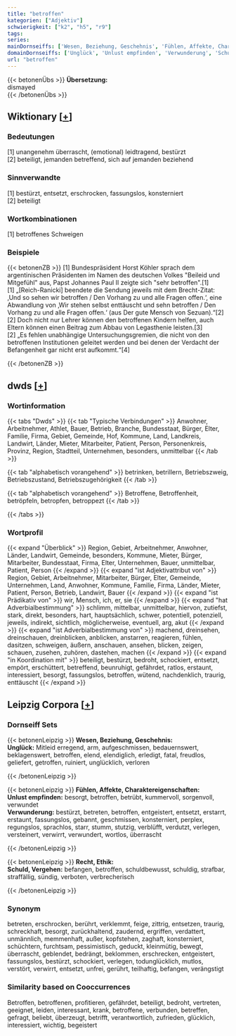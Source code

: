 ```yaml
---
title: "betroffen"
kategorien: ["Adjektiv"]
schwierigkeit: ["k2", "h5", "r9"]
tags:
series:
mainDornseiffs: ['Wesen, Beziehung, Geschehnis', 'Fühlen, Affekte, Charaktereigenschaften', 'Recht, Ethik']
domainDornseiffs: ['Unglück', 'Unlust empfinden', 'Verwunderung', 'Schuld, Vergehen']
url: "betroffen"
---
```


{{< betonenÜbs >}}
**Übersetzung:**  
dismayed  
{{< /betonenÜbs >}}

## Wiktionary [[+](https://de.wiktionary.org/wiki/betroffen)]

### Bedeutungen
[1] unangenehm überrascht, (emotional) leidtragend, bestürzt  
[2] beteiligt, jemanden betreffend, sich auf jemanden beziehend  

### Sinnverwandte
[1] bestürzt, entsetzt, erschrocken, fassungslos, konsterniert  
[2] beteiligt  

### Wortkombinationen
[1] betroffenes Schweigen  

### Beispiele
{{< betonenZB >}}
[1] Bundespräsident Horst Köhler sprach dem argentinischen Präsidenten im Namen des deutschen Volkes "Beileid und Mitgefühl" aus, Papst Johannes Paul II zeigte sich "sehr betroffen".[1]  
[1] „[Reich-Ranicki] beendete die Sendung jeweils mit dem Brecht-Zitat: ‚Und so sehen wir betroffen / Den Vorhang zu und alle Fragen offen.‘, eine Abwandlung von ‚Wir stehen selbst enttäuscht und sehn betroffen / Den Vorhang zu und alle Fragen offen.‘ (aus Der gute Mensch von Sezuan).“[2]  
[2] Doch nicht nur Lehrer können den betroffenen Kindern helfen, auch Eltern können einen Beitrag zum Abbau von Legasthenie leisten.[3]  
[2] „Es fehlen unabhängige Untersuchungsgremien, die nicht von den betroffenen Institutionen geleitet werden und bei denen der Verdacht der Befangenheit gar nicht erst aufkommt.“[4]  

{{< /betonenZB >}}


## dwds [[+](https://www.dwds.de/wb/betroffen)]

### Wortinformation
{{< tabs "Dwds" >}}
{{< tab "Typische Verbindungen" >}}
Anwohner, Arbeitnehmer, Athlet, Bauer, Betrieb, Branche, Bundesstaat, Bürger, Elter, Familie, Firma, Gebiet, Gemeinde, Hof, Kommune, Land, Landkreis, Landwirt, Länder, Mieter, Mitarbeiter, Patient, Person, Personenkreis, Provinz, Region, Stadtteil, Unternehmen, besonders, unmittelbar
{{< /tab >}}

{{< tab "alphabetisch vorangehend" >}}
betrinken, betrillern, Betriebszweig, Betriebszustand, Betriebszugehörigkeit
{{< /tab >}}

{{< tab "alphabetisch vorangehend" >}}
Betroffene, Betroffenheit, betröpfeln, betropfen, betroppezt
{{< /tab >}}

{{< /tabs >}}

### Wortprofil
{{< expand "Überblick" >}} Region, Gebiet, Arbeitnehmer, Anwohner, Länder, Landwirt, Gemeinde, besonders, Kommune, Mieter, Bürger, Mitarbeiter, Bundesstaat, Firma, Elter, Unternehmen, Bauer, unmittelbar, Patient, Person {{< /expand >}}
{{< expand "ist Adjektivattribut von" >}} Region, Gebiet, Arbeitnehmer, Mitarbeiter, Bürger, Elter, Gemeinde, Unternehmen, Land, Anwohner, Kommune, Familie, Firma, Länder, Mieter, Patient, Person, Betrieb, Landwirt, Bauer {{< /expand >}}
{{< expand "ist Prädikativ von" >}} wir, Mensch, ich, er, sie {{< /expand >}}
{{< expand "hat Adverbialbestimmung" >}} schlimm, mittelbar, unmittelbar, hiervon, zutiefst, stark, direkt, besonders, hart, hauptsächlich, schwer, potentiell, potenziell, jeweils, indirekt, sichtlich, möglicherweise, eventuell, arg, akut {{< /expand >}}
{{< expand "ist Adverbialbestimmung von" >}} machend, dreinsehen, dreinschauen, dreinblicken, anblicken, anstarren, reagieren, fühlen, dasitzen, schweigen, äußern, anschauen, ansehen, blicken, zeigen, schauen, zusehen, zuhören, dastehen, machen {{< /expand >}}
{{< expand "in Koordination mit" >}} beteiligt, bestürzt, bedroht, schockiert, entsetzt, empört, erschüttert, betreffend, beunruhigt, gefährdet, ratlos, erstaunt, interessiert, besorgt, fassungslos, betroffen, wütend, nachdenklich, traurig, enttäuscht {{< /expand >}}

## Leipzig Corpora [[+](https://corpora.uni-leipzig.de/en/res?word=betroffen&corpusId=deu_newscrawl-public_2018)]

### Dornseiff Sets
{{< betonenLeipzig >}}
**Wesen, Beziehung, Geschehnis:**  
**Unglück:** Mitleid erregend, arm, aufgeschmissen, bedauernswert, beklagenswert, betroffen, elend, elendiglich, erledigt, fatal, freudlos, geliefert, getroffen, ruiniert, unglücklich, verloren  

{{< /betonenLeipzig >}}


{{< betonenLeipzig >}}
**Fühlen, Affekte, Charaktereigenschaften:**  
**Unlust empfinden:** besorgt, betroffen, betrübt, kummervoll, sorgenvoll, verwundet  
**Verwunderung:** bestürzt, betreten, betroffen, entgeistert, entsetzt, erstarrt, erstaunt, fassungslos, gebannt, geschmissen, konsterniert, perplex, regungslos, sprachlos, starr, stumm, stutzig, verblüfft, verdutzt, verlegen, versteinert, verwirrt, verwundert, wortlos, überrascht  

{{< /betonenLeipzig >}}


{{< betonenLeipzig >}}
**Recht, Ethik:**  
**Schuld, Vergehen:** befangen, betroffen, schuldbewusst, schuldig, strafbar, straffällig, sündig, verboten, verbrecherisch  

{{< /betonenLeipzig >}}

### Synonym
betreten, erschrocken, berührt, verklemmt, feige, zittrig, entsetzen, traurig, schreckhaft, besorgt, zurückhaltend, zaudernd, ergriffen, verdattert, unmännlich, memmenhaft, außer, kopfstehen, zaghaft, konsterniert, schüchtern, furchtsam, pessimistisch, geduckt, kleinmütig, bewegt, überrascht, geblendet, bedrängt, beklommen, erschrecken, entgeistert, fassungslos, bestürzt, schockiert, verlegen, todunglücklich, mutlos, verstört, verwirrt, entsetzt, unfrei, gerührt, teilhaftig, befangen, verängstigt


### Similarity based on Cooccurrences
Betroffen, betroffenen, profitieren, gefährdet, beteiligt, bedroht, vertreten, geeignet, leiden, interessant, krank, betroffene, verbunden, betreffen, gefragt, beliebt, überzeugt, betrifft, verantwortlich, zufrieden, glücklich, interessiert, wichtig, begeistert

